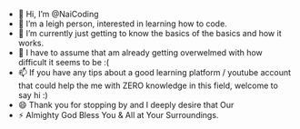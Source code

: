 - 👋 Hi, I’m @NaiCoding
- 👀 I’m a leigh person, interested in learning how to code.
- 🌱 I’m currently just getting to know the basics of the basics and how it works. 
- 💞️ I have to assume that am already getting overwelmed with how difficult it seems to be :( 
- 📫 If you have any tips about a good learning platform / youtube account that could help the me with ZERO knowledge in this field, welcome to say hi  :) 
- 😄 Thank you for stopping by and I deeply desire that Our
- ⚡ Almighty God Bless You & All at Your Surroundings.

<!---
NaiCoding/NaiCoding is a ✨ special ✨ repository because its `README.md` (this file) appears on your GitHub profile.
You can click the Preview link to take a look at your changes.
--->
